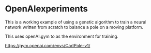 # OpenAIexperiments

This is a working example of using a genetic algorithm to train a neural network written from scratch to balance a pole on a moving platform.

This uses openAI.gym to as the environment for training.

https://gym.openai.com/envs/CartPole-v1/

